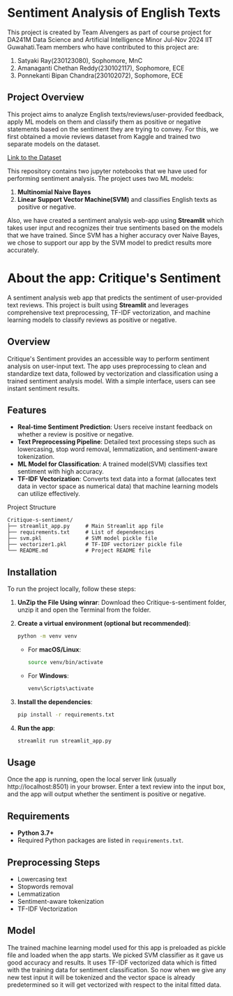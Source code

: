 # Sentiment Analysis of English Texts

This project is created by Team AIvengers as part of course project for DA241M Data Science and Artificial Intelligence Minor Jul-Nov 2024 IIT Guwahati.Team members who have contributed to this project are:
  1. Satyaki Ray(230123080), Sophomore, MnC
  2. Amanaganti Chethan Reddy(230102117), Sophomore, ECE
  3. Ponnekanti Bipan Chandra(230102072), Sophomore, ECE

## Project Overview

This project aims to analyze English texts/reviews/user-provided feedback, apply ML models on them and classify them as positive or negative statements based on the sentiment they are trying to convey. For this, we first obtained a movie reviews dataset from Kaggle and trained two separate models on the dataset.

[Link to the Dataset](https://www.kaggle.com/datasets/lakshmi25npathi/imdb-dataset-of-50k-movie-reviews)


This repository contains two jupyter notebooks that we have used for performing sentiment analysis. The project uses two ML models:
  1. **Multinomial Naive Bayes**
  2. **Linear Support Vector Machine(SVM)**
and classifies English texts as positive or negative.

Also, we have created a sentiment analysis web-app using **Streamlit** which takes user input and recognizes their true sentiments based on the models that we have trained. Since SVM has a higher accuracy over Naive Bayes, we chose to support our app by the SVM model to predict results more accurately.


# About the app: Critique's Sentiment

A sentiment analysis web app that predicts the sentiment of user-provided text reviews. 
This project is built using **Streamlit** and leverages comprehensive text preprocessing, TF-IDF vectorization, and machine learning models to classify reviews as positive or negative.

## Overview
Critique's Sentiment provides an accessible way to perform sentiment analysis on user-input text. The app uses preprocessing to clean and standardize text data, followed by vectorization and classification using a trained sentiment analysis model. With a simple interface, users can see instant sentiment results.

## Features
- **Real-time Sentiment Prediction**: Users receive instant feedback on whether a review is positive or negative.
- **Text Preprocessing Pipeline**: Detailed text processing steps such as lowercasing, stop word removal, lemmatization, and sentiment-aware tokenization.
- **ML Model for Classification**: A trained model(SVM) classifies text sentiment with high accuracy. 
- **TF-IDF Vectorization**: Converts text data into a format (allocates text data in vector space as numerical data) that machine learning models can utilize effectively.

 Project Structure
```plaintext
Critique-s-sentiment/
├── streamlit_app.py     # Main Streamlit app file
├── requirements.txt     # List of dependencies
├── svm.pkl              # SVM model pickle file
├── vectorizer1.pkl      # TF-IDF vectorizer pickle file
└── README.md            # Project README file
```

## Installation

To run the project locally, follow these steps:

1. **UnZip the File Using winrar**:
    Download theo Critique-s-sentiment folder, unzip it and open the Terminal from the folder.

2. **Create a virtual environment (optional but recommended)**:
   ```bash
   python -m venv venv
   ```

   - For **macOS/Linux**:
     ```bash
     source venv/bin/activate
     ```
   - For **Windows**:
     ```bash
     venv\Scripts\activate
     ```

3. **Install the dependencies**:
   ```bash
   pip install -r requirements.txt
   ```

4. **Run the app**:
   ```bash
   streamlit run streamlit_app.py
   ```

## Usage
Once the app is running, open the local server link (usually http://localhost:8501) in your browser.
Enter a text review into the input box, and the app will output whether the sentiment is positive or negative.

## Requirements
- **Python 3.7+**
- Required Python packages are listed in `requirements.txt`.

## Preprocessing Steps
- Lowercasing text
- Stopwords removal
- Lemmatization
- Sentiment-aware tokenization
- TF-IDF Vectorization

## Model
The trained machine learning model used for this app is preloaded as pickle file and loaded when the app starts. We picked SVM classifier as it gave us good accuracy and results. It uses TF-IDF vectorized data which is fitted with the training data for sentiment classification.  So now when we give any new test input it will be tokenized and the vector space is already predetermined so it will get vectorized with respect to the inital fitted data.
